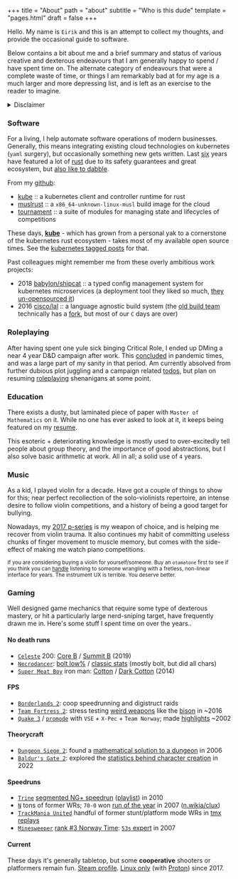 +++
title = "About"
path = "about"
subtitle = "Who is this dude"
template = "pages.html"
draft = false
+++

Hello. My name is `Eirik` and this is an attempt to collect my thoughts, and provide the occasional guide to software.

Below contains a bit about me and a brief summary and status of various creative and dexterous endeavours that I am generally happy to spend / have spent time on. The alternate category of endeavours that were a complete waste of time, or things I am remarkably bad at for my age is a much larger and more depressing list, and is left as an exercise to the reader to imagine.

<details><summary><span style="cursor:pointer">Disclaimer</span></summary>

<small>Posts herein are my own opinions and not those of my employer(s). Words like **we** or **us** is often used in the the mathematical (collaborative) sense and does not necessarily mean consensus.
</small>

<small><small>THESE POSTS ARE DISTRIBUTED “AS IS”, WITHOUT WARRANTY OF ANY KIND, EXPRESS OR IMPLIED, INCLUDING BUT NOT LIMITED TO THE WARRANTIES OF MERCHANTABILITY, FITNESS FOR A PARTICULAR PURPOSE AND NONINFRINGEMENT. IN NO EVENT SHALL THE POSTER BE LIABLE FOR ANY CLAIM.
</small></small>
</details>

### Software
For a living, I help automate software operations of modern businesses. Generally, this means integrating existing cloud technologies on kubernetes (`yaml` surgery), but occasionally something new gets written. Last [six](https://github.com/cisco/lal-build-manager/commit/5247fb2755cf936a81ed9e82ff6b7bbc0af8a03a) years have featured a lot of [rust](https://www.rust-lang.org/) due to its safety guarantees and great ecosystem, but [also like to dabble](https://github.com/clux/magic-forest).

From my [github](https://github.com/clux?tab=repositories):

- [kube](https://github.com/kube-rs/kube) :: a kubernetes client and controller runtime for rust
- [muslrust](https://github.com/clux/muslrust) :: a `x86_64-unknown-linux-musl` build image for the cloud
- [tournament](https://github.com/clux/tournament) :: a suite of modules for managing state and lifecycles of competitions


These days, **[kube](https://github.com/kube-rs/kube)** - which has grown from a personal yak to a cornerstone of the kubernetes rust ecosystem - takes most of my available open source times. See the [kubernetes tagged posts](/tags/kubernetes) for that.

Past colleagues might remember me from these overly ambitious work projects:

- 2018 [babylon/shipcat](https://github.com/clux/shipcat) :: a typed config management system for kubernetes microservices (a deployment tool they liked so much, [they un-opensourced it](https://twitter.com/sszynrae/status/1522589153384349697))
- 2016 [cisco/lal](https://github.com/cisco/lal-build-manager) :: a language agnostic build system (the [old build team](https://github.com/orgs/lalbuild/people) technically has a [fork](https://github.com/lalbuild/lal), but most of our `C` days are over)

### Roleplaying

After having spent one yule sick binging Critical Role, I ended up DMing a near 4 year D&D campaign after work. This [concluded](/post/2021-12-05-campaign-concluded/) in pandemic times, and was a large part of my sanity in that period. Am currently absolved from further dubious plot juggling and a campaign related [todos](https://github.com/clux/facemaulers/search?q=TODO), but plan on resuming [roleplaying](/categories/roleplaying/) shenanigans at some point.

### Education
There exists a dusty, but laminated piece of paper with `Master of Mathematics` on it. While no one has ever asked to look at it, it keeps being featured on my [resume](http://clux.github.io/vitae/).

This esoteric + deteriorating knowledge is mostly used to over-excitedly tell people about group theory, and the importance of good abstractions, but I also solve basic arithmetic at work. All in all; a solid use of `4` years.

### Music

As a kid, I played violin for a decade. Have got a couple of things to show for this; near perfect recollection of the solo-violinists repertoire, an intense desire to follow violin competitions, and a history of being a good target for bullying.

Nowadays, my [2017 p-series](https://uk.yamaha.com/en/products/musical_instruments/pianos/p_series/index.html) is my weapon of choice, and is helping me recover from violin trauma. It also continues my habit of committing useless chunks of finger movement to muscle memory, but comes with the side-effect of making me watch piano competitions.

<small>If you are considering buying a violin for yourself/someone. Buy an `otamatone` first to see if you think you can [handle](https://www.stoppingpoints.com/devils-dictionary/fiddle.html) listening to someone wrangling with a fretless, non-linear interface for years. The instrument UX is terrible. You deserve better.</small>

### Gaming
Well designed game mechanics that require some type of dexterous mastery, or hit a particularly large nerd-sniping target, have frequently drawn me in. Here's some stuff I spent time on over the years..

#### No death runs
- [`Celeste`](https://store.steampowered.com/app/504230/Celeste/) 200: [Core B](https://www.youtube.com/watch?v=I8nM80nDYuc) / [Summit B](https://www.youtube.com/watch?v=6NgrGqRG_8g) (2019)
- [`Necrodancer`](https://store.steampowered.com/app/247080/Crypt_of_the_NecroDancer/): [bolt low%](https://www.youtube.com/watch?v=y1d6hoN9DoM) / [classic stats](https://crypt.toofz.com/p/76561198007590148/classic/classic) (mostly bolt, but did all chars)
- [`Super Meat Boy`](https://store.steampowered.com/app/40800/Super_Meat_Boy/) iron man: [Cotton](https://www.youtube.com/watch?v=8ZeFFwkCLN8) / [Dark Cotton](https://www.youtube.com/watch?v=jgptqlVQGSM) (2014)

#### FPS

- [`Borderlands 2`](https://store.steampowered.com/app/49520/Borderlands_2/): coop speedrunning and digistruct raids
- [`Team Fortress 2`](https://store.steampowered.com/app/440/Team_Fortress_2/): stress testing [weird weapons](https://www.youtube.com/watch?v=KVzOLtpO6fU&list=PL4gj5XjL6RRQecS059_tjxRQ4Lu6yUNqB) like the [bison](https://www.reddit.com/r/bisonmasterrace/) in ~2016
- [`Quake 3`](http://www.orangesmoothie.org/tourneyQ3A/) / [`promode`](https://playmorepromode.com/) with `VSE` + `X-Pec` + `Team Norway`; made [highlights](https://www.youtube.com/watch?v=GD3aTJ_jzL8&list=PL4gj5XjL6RRRavXh2KGXQZnRuD-zhE4-k) ~2002

#### Theorycraft

- [`Dungeon Siege 2`](https://store.steampowered.com/app/39200/Dungeon_Siege_II/): found a [mathematical solution to a dungeon](/post/2006-08-09-vault-of-therayne/) in 2006
- [`Baldur's Gate 2`](https://store.steampowered.com/app/257350/Baldurs_Gate_II_Enhanced_Edition/): explored the [statistics behind character creation](/post/2022-04-12-baldurs-roll/) in 2022

#### Speedruns

- [`Trine`](https://store.steampowered.com/app/35700/Trine_Enchanted_Edition/) [segmented NG+ speedrun](http://speeddemosarchive.com/Trine.html) ([playlist](https://www.youtube.com/watch?v=45T7-Avb5vQ&list=PLDCA837F2416D427B)) in 2010
- [`N`](http://www.metanetsoftware.com/games/n) tons of former WRs; `70-0` won [run of the year](http://n.wikia.com/wiki/The_Dronies) in 2007 ([n.wikia/clux](http://n.wikia.com/wiki/Clux))
- [`TrackMania United`](https://store.steampowered.com/app/7200/Trackmania_United_Forever_Star_Edition/) handful of former stunt/platform mode WRs in [tmx replays](https://united.tm-exchange.com/main.aspx?action=tracksearch&mode=7&id=1273332)
- [`Minesweeper`](http://www.minesweeper.info/downloads/MinesweeperClone.html) [rank #3 Norway Time](https://minesweepergame.com/country-rankings.php?country=132): [`53s` expert](http://www.minesweeper.info/members/files/3552/EirikAlbrigtsen54,49-119-110607.mvf) in 2007

#### Current
These days it's generally tabletop, but some **cooperative** shooters or platformers remain fun. [Steam profile](https://steamcommunity.com/id/sszynrae). [Linux only](https://store.steampowered.com/linux) (with [Proton](https://github.com/ValveSoftware/Proton)) since 2017.
